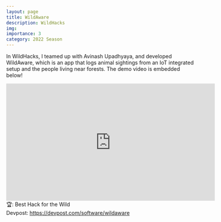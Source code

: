 ```yaml
---
layout: page
title: WildAware
description: WildHacks
img: 
importance: 3
category: 2022 Season
---
```


In WildHacks, I teamed up with Avinash Upadhyaya, and developed WildAware, which is an app that logs animal sightings from an IoT integrated setup and the people living near forests. The demo video is embedded below!<br>

<iframe width="560" height="315" src="https://www.youtube.com/embed/faMcPDlURLY" title="YouTube video player" frameborder="0" allow="accelerometer; autoplay; clipboard-write; encrypted-media; gyroscope; picture-in-picture" allowfullscreen></iframe>
<br>
🏆: Best Hack for the Wild
<br>
<!-- <a href = "https://bleh.neeltron.repl.co/">Live demo</a><br> -->
Devpost: <a href = "https://devpost.com/software/wildaware">https://devpost.com/software/wildaware</a>
